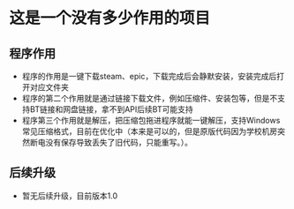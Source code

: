# 这是一个没有多少作用的项目

## 程序作用
  - 程序的作用是一键下载steam、epic，下载完成后会静默安装，安装完成后打开对应文件夹
  - 程序的第二个作用就是通过链接下载文件，例如压缩件、安装包等，但是不支持BT链接和网盘链接，拿不到API后续BT可能支持
  - 程序第三个作用就是解压，把压缩包拖进程序就能一键解压，支持Windows常见压缩格式，目前在优化中（本来是可以的，但是原版代码因为学校机房突然断电没有保存导致丢失了旧代码，只能重写。）。

## 后续升级
  - 暂无后续升级，目前版本1.0

